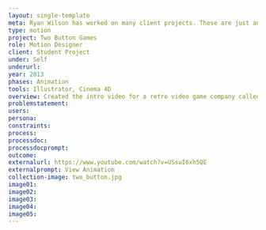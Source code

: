 ```yaml
---
layout: single-template
meta: Ryan Wilson has worked on many client projects. These are just an example of some of the excellent product design work that he could do on your project.
type: motion
project: Two Button Games
role: Motion Designer
client: Student Project
under: Self
underurl:
year: 2013
phases: Animation
tools: Illustrator, Cinema 4D
overview: Created the intro video for a retro video game company called Two Button Games/
problemstatement:
users:
persona:
constraints:
process:
processdoc:
processdocprompt:
outcome:
externalurl: https://www.youtube.com/watch?v=USsuI6xh5QE
externalprompt: View Animation
collection-image: two_button.jpg
image01:
image02:
image03:
image04:
image05:
---
```

